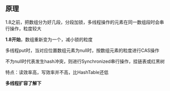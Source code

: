 ## 原理

1.8之前，把数组分为好几段，分段加锁，多线程操作的元素在同一数组段时会串行操作，粒度较大

**1.8开始**，数组重新变为一个，减小锁的粒度

多线程put时，当对应位置数组元素为null时，按数组元素的粒度进行CAS操作

不为null时代表发生hash冲突，则进行Synchronized串行操作，挂链表或红黑树

特点：读效率高，写效率并不高，比HashTable还低



**多线程扩容了解下**